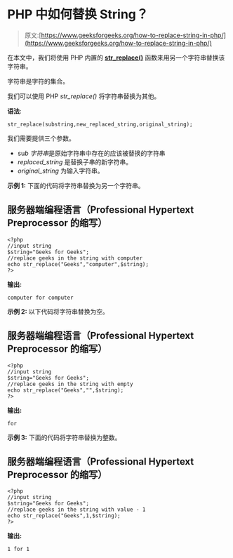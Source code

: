 # PHP 中如何替换 String？

> 原文:[https://www.geeksforgeeks.org/how-to-replace-string-in-php/](https://www.geeksforgeeks.org/how-to-replace-string-in-php/)

在本文中，我们将使用 PHP 内置的 [**str_replace()**](https://www.geeksforgeeks.org/php-str_replace-function/) 函数来用另一个字符串替换该字符串。

字符串是字符的集合。

我们可以使用 PHP *str_replace()* 将字符串替换为其他。

**语法**:

```
str_replace(substring,new_replaced_string,original_string);
```

我们需要提供三个参数。

*   su*b 字符串*是原始字符串中存在的应该被替换的字符串
*   *replaced_string* 是替换子串的新字符串。
*   *original_string* 为输入字符串。

**示例 1:** 下面的代码将字符串替换为另一个字符串。

## 服务器端编程语言（Professional Hypertext Preprocessor 的缩写）

```
<?php
//input string
$string="Geeks for Geeks";
//replace geeks in the string with computer
echo str_replace("Geeks","computer",$string);
?>
```

**输出:**

```
computer for computer
```

**示例 2:** 以下代码将字符串替换为空。

## 服务器端编程语言（Professional Hypertext Preprocessor 的缩写）

```
<?php
//input string
$string="Geeks for Geeks";
//replace geeks in the string with empty
echo str_replace("Geeks","",$string);
?>
```

**输出:**

```
for
```

**示例 3:** 下面的代码将字符串替换为整数。

## 服务器端编程语言（Professional Hypertext Preprocessor 的缩写）

```
<?php
//input string
$string="Geeks for Geeks";
//replace geeks in the string with value - 1
echo str_replace("Geeks",1,$string);
?>
```

**输出:**

```
1 for 1
```